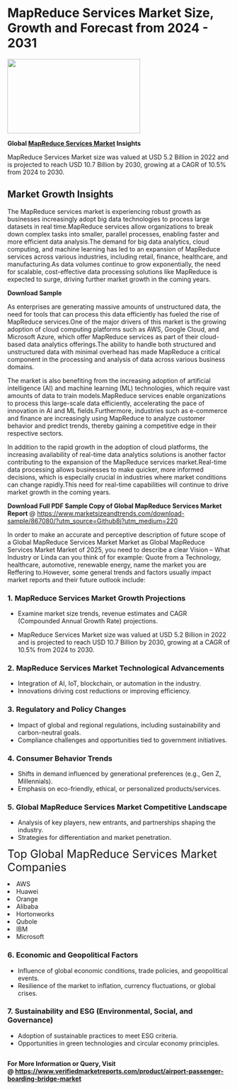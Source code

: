 <H1>MapReduce Services Market Size, Growth and Forecast from 2024 - 2031</H1><img class="aligncenter size-medium wp-image-584254" src="https://thirdeyenews.in/wp-content/uploads/2024/09/Global-Market-Research-300x168.jpeg" alt="" width="300" height="168" /><p><strong>Global&nbsp;<a href="https://www.marketsizeandtrends.com/download-sample/867080/?utm_source=Github8j?utm_medium=220">MapReduce Services Market</a> Insights</strong></p><p>MapReduce Services Market size was valued at USD 5.2 Billion in 2022 and is projected to reach USD 10.7 Billion by 2030, growing at a CAGR of 10.5% from 2024 to 2030.</p><p><h2>Market Growth Insights</h2> <p>The MapReduce services market is experiencing robust growth as businesses increasingly adopt big data technologies to process large datasets in real time.MapReduce services allow organizations to break down complex tasks into smaller, parallel processes, enabling faster and more efficient data analysis.The demand for big data analytics, cloud computing, and machine learning has led to an expansion of MapReduce services across various industries, including retail, finance, healthcare, and manufacturing.As data volumes continue to grow exponentially, the need for scalable, cost-effective data processing solutions like MapReduce is expected to surge, driving further market growth in the coming years.</p> <p><strong>Download Sample</strong></p> <p>As enterprises are generating massive amounts of unstructured data, the need for tools that can process this data efficiently has fueled the rise of MapReduce services.One of the major drivers of this market is the growing adoption of cloud computing platforms such as AWS, Google Cloud, and Microsoft Azure, which offer MapReduce services as part of their cloud-based data analytics offerings.The ability to handle both structured and unstructured data with minimal overhead has made MapReduce a critical component in the processing and analysis of data across various business domains.</p> <p>The market is also benefiting from the increasing adoption of artificial intelligence (AI) and machine learning (ML) technologies, which require vast amounts of data to train models.MapReduce services enable organizations to process this large-scale data efficiently, accelerating the pace of innovation in AI and ML fields.Furthermore, industries such as e-commerce and finance are increasingly using MapReduce to analyze customer behavior and predict trends, thereby gaining a competitive edge in their respective sectors.</p> <p>In addition to the rapid growth in the adoption of cloud platforms, the increasing availability of real-time data analytics solutions is another factor contributing to the expansion of the MapReduce services market.Real-time data processing allows businesses to make quicker, more informed decisions, which is especially crucial in industries where market conditions can change rapidly.This need for real-time capabilities will continue to drive market growth in the coming years.</p> <p><span class=""><strong>Download Full PDF Sample Copy of Global MapReduce Services Market Report</strong> @ <a href="https://www.marketsizeandtrends.com/download-sample/867080/?utm_source=Github8j?utm_medium=220" target="_blank">https://www.marketsizeandtrends.com/download-sample/867080/?utm_source=Github8j?utm_medium=220</a></span></p><p>In order to make an accurate and perceptive description of future scope of a Global&nbsp;MapReduce Services Market Market as Global&nbsp;MapReduce Services Market Market of 2025, you need to describe a clear Vision &ndash; What Industry or Linda can you think of for example: Quote from a Technology, healthcare, automotive, renewable energy, name the market you are Reffering to.However, some general trends and factors usually impact market reports and their future outlook include:</p><h3>1.&nbsp;<strong>MapReduce Services Market Growth Projections</strong></h3><ul><li>Examine market size trends, revenue estimates and CAGR (Compounded Annual Growth Rate) projections.</li><li><p>MapReduce Services Market size was valued at USD 5.2 Billion in 2022 and is projected to reach USD 10.7 Billion by 2030, growing at a CAGR of 10.5% from 2024 to 2030.</p></li></ul><h3>2.&nbsp;<strong>MapReduce Services Market Technological Advancements</strong></h3><ul><li>Integration of AI, IoT, blockchain, or automation in the industry.</li><li>Innovations driving cost reductions or improving efficiency.</li></ul><h3>3.&nbsp;<strong>Regulatory and Policy Changes</strong></h3><ul><li>Impact of global and regional regulations, including sustainability and carbon-neutral goals.</li><li>Compliance challenges and opportunities tied to government initiatives.</li></ul><h3>4.&nbsp;<strong>Consumer Behavior Trends</strong></h3><ul><li>Shifts in demand influenced by generational preferences (e.g., Gen Z, Millennials).</li><li>Emphasis on eco-friendly, ethical, or personalized products/services.</li></ul><h3>5.&nbsp;<strong>Global MapReduce Services Market Competitive Landscape</strong></h3><ul><li>Analysis of key players, new entrants, and partnerships shaping the industry.</li><li>Strategies for differentiation and market penetration.</li></ul><p data-pm-slice="1 1 []"><span style="color: inherit; font-family: inherit; font-size: 25px;">Top Global MapReduce Services Market Companies</span></p><div class="" data-test-id=""><p><li>AWS</li><li> Huawei</li><li> Orange</li><li> Alibaba</li><li> Hortonworks</li><li> Qubole</li><li> IBM</li><li> Microsoft</li></p></div><h3>6.&nbsp;<strong>Economic and Geopolitical Factors</strong></h3><ul><li>Influence of global economic conditions, trade policies, and geopolitical events.</li><li>Resilience of the market to inflation, currency fluctuations, or global crises.</li></ul><h3>7.&nbsp;<strong>Sustainability and ESG (Environmental, Social, and Governance)</strong></h3><ul><li>Adoption of sustainable practices to meet ESG criteria.</li><li>Opportunities in green technologies and circular economy principles.</li></ul><h2><strong style="font-size: 14px;">For More Information or Query, Visit @&nbsp;</strong><a style="background-color: #ffffff; font-size: 14px;" href="https://www.marketsizeandtrends.com/report/mapreduce-services-market/" target="_blank">https://www.verifiedmarketreports.com/product/airport-passenger-boarding-bridge-market</a></h2>